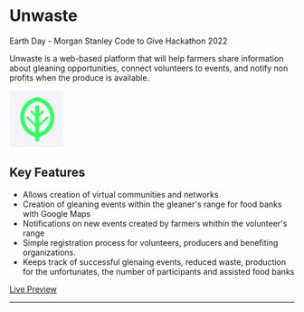 # Unwaste
 Earth Day - Morgan Stanley Code to Give Hackathon 2022
 
Unwaste is a web-based platform that will help farmers share  information about gleaning opportunities, connect volunteers to events, and notify non profits when the produce is available.
 
 ![](images/leaf.png)
 
## Key Features

- Allows creation of virtual communities and networks 
- Creation of gleaning events within the gleaner's range for food banks with Google Maps
- Notifications on new events created by farmers whithin the volunteer's range 
- Simple registration process for volunteers, producers and benefiting organizations.
- Keeps track of successful glenaing events, reduced waste, production for the unfortunates, 
  the number of participants and assisted food banks 
 
 [Live Preview](https://oaxp.github.io/Unwaste/)
<hr>
